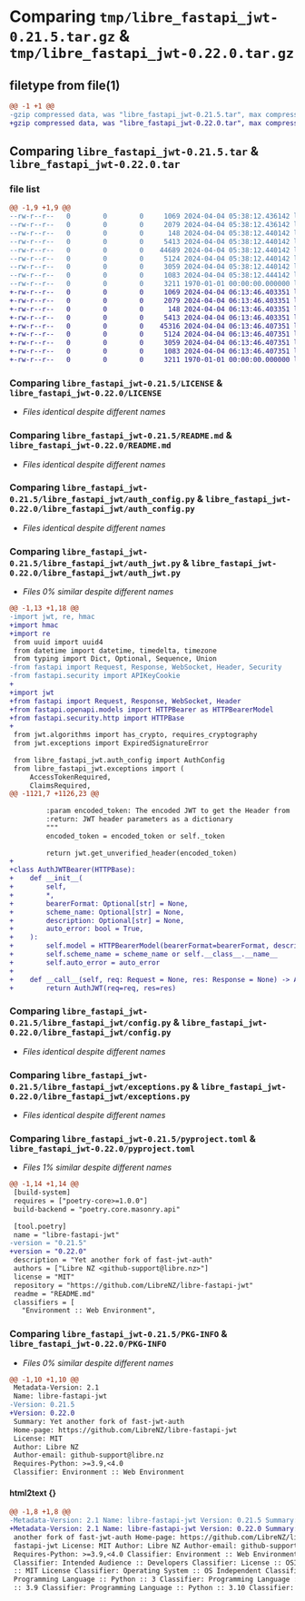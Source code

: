 # Comparing `tmp/libre_fastapi_jwt-0.21.5.tar.gz` & `tmp/libre_fastapi_jwt-0.22.0.tar.gz`

## filetype from file(1)

```diff
@@ -1 +1 @@
-gzip compressed data, was "libre_fastapi_jwt-0.21.5.tar", max compression
+gzip compressed data, was "libre_fastapi_jwt-0.22.0.tar", max compression
```

## Comparing `libre_fastapi_jwt-0.21.5.tar` & `libre_fastapi_jwt-0.22.0.tar`

### file list

```diff
@@ -1,9 +1,9 @@
--rw-r--r--   0        0        0     1069 2024-04-04 05:38:12.436142 libre_fastapi_jwt-0.21.5/LICENSE
--rw-r--r--   0        0        0     2079 2024-04-04 05:38:12.436142 libre_fastapi_jwt-0.21.5/README.md
--rw-r--r--   0        0        0      148 2024-04-04 05:38:12.440142 libre_fastapi_jwt-0.21.5/libre_fastapi_jwt/__init__.py
--rw-r--r--   0        0        0     5413 2024-04-04 05:38:12.440142 libre_fastapi_jwt-0.21.5/libre_fastapi_jwt/auth_config.py
--rw-r--r--   0        0        0    44689 2024-04-04 05:38:12.440142 libre_fastapi_jwt-0.21.5/libre_fastapi_jwt/auth_jwt.py
--rw-r--r--   0        0        0     5124 2024-04-04 05:38:12.440142 libre_fastapi_jwt-0.21.5/libre_fastapi_jwt/config.py
--rw-r--r--   0        0        0     3059 2024-04-04 05:38:12.440142 libre_fastapi_jwt-0.21.5/libre_fastapi_jwt/exceptions.py
--rw-r--r--   0        0        0     1083 2024-04-04 05:38:12.444142 libre_fastapi_jwt-0.21.5/pyproject.toml
--rw-r--r--   0        0        0     3211 1970-01-01 00:00:00.000000 libre_fastapi_jwt-0.21.5/PKG-INFO
+-rw-r--r--   0        0        0     1069 2024-04-04 06:13:46.403351 libre_fastapi_jwt-0.22.0/LICENSE
+-rw-r--r--   0        0        0     2079 2024-04-04 06:13:46.403351 libre_fastapi_jwt-0.22.0/README.md
+-rw-r--r--   0        0        0      148 2024-04-04 06:13:46.403351 libre_fastapi_jwt-0.22.0/libre_fastapi_jwt/__init__.py
+-rw-r--r--   0        0        0     5413 2024-04-04 06:13:46.403351 libre_fastapi_jwt-0.22.0/libre_fastapi_jwt/auth_config.py
+-rw-r--r--   0        0        0    45316 2024-04-04 06:13:46.407351 libre_fastapi_jwt-0.22.0/libre_fastapi_jwt/auth_jwt.py
+-rw-r--r--   0        0        0     5124 2024-04-04 06:13:46.407351 libre_fastapi_jwt-0.22.0/libre_fastapi_jwt/config.py
+-rw-r--r--   0        0        0     3059 2024-04-04 06:13:46.407351 libre_fastapi_jwt-0.22.0/libre_fastapi_jwt/exceptions.py
+-rw-r--r--   0        0        0     1083 2024-04-04 06:13:46.407351 libre_fastapi_jwt-0.22.0/pyproject.toml
+-rw-r--r--   0        0        0     3211 1970-01-01 00:00:00.000000 libre_fastapi_jwt-0.22.0/PKG-INFO
```

### Comparing `libre_fastapi_jwt-0.21.5/LICENSE` & `libre_fastapi_jwt-0.22.0/LICENSE`

 * *Files identical despite different names*

### Comparing `libre_fastapi_jwt-0.21.5/README.md` & `libre_fastapi_jwt-0.22.0/README.md`

 * *Files identical despite different names*

### Comparing `libre_fastapi_jwt-0.21.5/libre_fastapi_jwt/auth_config.py` & `libre_fastapi_jwt-0.22.0/libre_fastapi_jwt/auth_config.py`

 * *Files identical despite different names*

### Comparing `libre_fastapi_jwt-0.21.5/libre_fastapi_jwt/auth_jwt.py` & `libre_fastapi_jwt-0.22.0/libre_fastapi_jwt/auth_jwt.py`

 * *Files 0% similar despite different names*

```diff
@@ -1,13 +1,18 @@
-import jwt, re, hmac
+import hmac
+import re
 from uuid import uuid4
 from datetime import datetime, timedelta, timezone
 from typing import Dict, Optional, Sequence, Union
-from fastapi import Request, Response, WebSocket, Header, Security
-from fastapi.security import APIKeyCookie
+
+import jwt
+from fastapi import Request, Response, WebSocket, Header
+from fastapi.openapi.models import HTTPBearer as HTTPBearerModel
+from fastapi.security.http import HTTPBase
+
 from jwt.algorithms import has_crypto, requires_cryptography
 from jwt.exceptions import ExpiredSignatureError
 
 from libre_fastapi_jwt.auth_config import AuthConfig
 from libre_fastapi_jwt.exceptions import (
     AccessTokenRequired,
     ClaimsRequired,
@@ -1121,7 +1126,23 @@
 
         :param encoded_token: The encoded JWT to get the Header from
         :return: JWT header parameters as a dictionary
         """
         encoded_token = encoded_token or self._token
 
         return jwt.get_unverified_header(encoded_token)
+
+class AuthJWTBearer(HTTPBase):
+    def __init__(
+        self,
+        *,
+        bearerFormat: Optional[str] = None,
+        scheme_name: Optional[str] = None,
+        description: Optional[str] = None,
+        auto_error: bool = True,
+    ):
+        self.model = HTTPBearerModel(bearerFormat=bearerFormat, description=description)
+        self.scheme_name = scheme_name or self.__class__.__name__
+        self.auto_error = auto_error
+
+    def __call__(self, req: Request = None, res: Response = None) -> AuthJWT:
+        return AuthJWT(req=req, res=res)
```

### Comparing `libre_fastapi_jwt-0.21.5/libre_fastapi_jwt/config.py` & `libre_fastapi_jwt-0.22.0/libre_fastapi_jwt/config.py`

 * *Files identical despite different names*

### Comparing `libre_fastapi_jwt-0.21.5/libre_fastapi_jwt/exceptions.py` & `libre_fastapi_jwt-0.22.0/libre_fastapi_jwt/exceptions.py`

 * *Files identical despite different names*

### Comparing `libre_fastapi_jwt-0.21.5/pyproject.toml` & `libre_fastapi_jwt-0.22.0/pyproject.toml`

 * *Files 1% similar despite different names*

```diff
@@ -1,14 +1,14 @@
 [build-system]
 requires = ["poetry-core>=1.0.0"]
 build-backend = "poetry.core.masonry.api"
 
 [tool.poetry]
 name = "libre-fastapi-jwt"
-version = "0.21.5"
+version = "0.22.0"
 description = "Yet another fork of fast-jwt-auth"
 authors = ["Libre NZ <github-support@libre.nz>"]
 license = "MIT"
 repository = "https://github.com/LibreNZ/libre-fastapi-jwt"
 readme = "README.md"
 classifiers = [
   "Environment :: Web Environment",
```

### Comparing `libre_fastapi_jwt-0.21.5/PKG-INFO` & `libre_fastapi_jwt-0.22.0/PKG-INFO`

 * *Files 0% similar despite different names*

```diff
@@ -1,10 +1,10 @@
 Metadata-Version: 2.1
 Name: libre-fastapi-jwt
-Version: 0.21.5
+Version: 0.22.0
 Summary: Yet another fork of fast-jwt-auth
 Home-page: https://github.com/LibreNZ/libre-fastapi-jwt
 License: MIT
 Author: Libre NZ
 Author-email: github-support@libre.nz
 Requires-Python: >=3.9,<4.0
 Classifier: Environment :: Web Environment
```

#### html2text {}

```diff
@@ -1,8 +1,8 @@
-Metadata-Version: 2.1 Name: libre-fastapi-jwt Version: 0.21.5 Summary: Yet
+Metadata-Version: 2.1 Name: libre-fastapi-jwt Version: 0.22.0 Summary: Yet
 another fork of fast-jwt-auth Home-page: https://github.com/LibreNZ/libre-
 fastapi-jwt License: MIT Author: Libre NZ Author-email: github-support@libre.nz
 Requires-Python: >=3.9,<4.0 Classifier: Environment :: Web Environment
 Classifier: Intended Audience :: Developers Classifier: License :: OSI Approved
 :: MIT License Classifier: Operating System :: OS Independent Classifier:
 Programming Language :: Python :: 3 Classifier: Programming Language :: Python
 :: 3.9 Classifier: Programming Language :: Python :: 3.10 Classifier:
```

